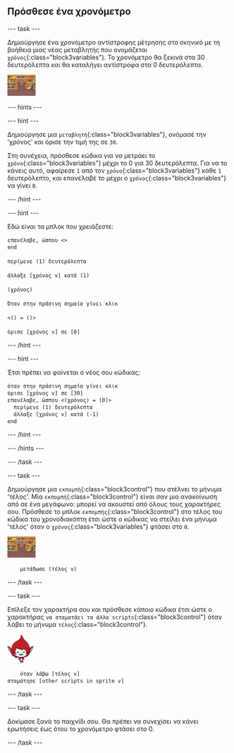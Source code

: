 ## Πρόσθεσε ένα χρονόμετρο

\--- task \---

Δημιούργησε ένα χρονόμετρο αντίστροφης μέτρησης στο σκηνικό με τη βοήθεια μιας νέας μεταβλητής που ονομάζεται `χρόνος`{:class="block3variables"}. Το χρονόμετρο θα ξεκινά στα 30 δευτερόλεπτα και θα καταλήγει αντίστροφα στα 0 δευτερόλεπτα.

![Stage sprite](images/stage-sprite.png)

\--- hints \---

\--- hint \---

Δημιούργησε μια `μεταβλητή`{:class="block3variables"}, ονόμασέ την 'χρόνος' και όρισε την τιμή της σε `30`.

Στη συνέχεια, πρόσθεσε κώδικα για να μετράει το `χρόνο`{:class="block3variables"} μέχρι το 0 για 30 δευτερόλεπτα. Για να το κάνεις αυτό, αφαίρεσε `1` από τον `χρόνο`{:class="block3variables"} κάθε `1` δευτερόλεπτο, και επανέλαβέ το μέχρι ο `χρόνος`{:class="block3variables"} να γίνει `0`.

\--- /hint \---

\--- hint \---

Εδώ είναι τα μπλοκ που χρειάζεστε:

```blocks3
επανέλαβε, ώσπου <>
end

περίμενε (1) δευτερόλεπτα

άλλαξε [χρόνος v] κατά (1)

(χρόνος)

Όταν στην πράσινη σημαία γίνει κλικ

<() = ()>

όρισε [χρόνος v] σε [0]
```

\--- /hint \---

\--- hint \---

Έτσι πρέπει να φαίνεται ο νέος σου κώδικας:

```blocks3
όταν στην πράσινη σημαία γίνει κλικ
όρισε [χρόνος v] σε [30]
επανέλαβε, ώσπου <(χρόνος) = (0)> 
  περίμενε (1) δευτερόλεπτα
  άλλαξε [χρόνος v] κατά (-1)
end
```

\--- /hint \---

\--- /hints \---

\--- /task \---

\--- task \---

Δημιούργησε μια `εκπομπή`{:class="block3control"} που στέλνει το μήνυμα 'τέλος'. Μία `εκπομπή`{:class="block3control"} είναι σαν μια ανακοίνωση από σε ένα μεγάφωνο: μπορεί να ακουστεί από όλους τους χαρακτήρες σου. Πρόσθεσε το μπλοκ `εκπομπής`{:class="block3control"} στο τέλος του κώδικα του χρονοδιακόπτη έτσι ώστε ο κώδικας να στείλει ένα μήνυμα 'τέλος' όταν ο `χρόνος`{:class="block3variables"} φτάσει στο `0`.

![Stage sprite](images/stage-sprite.png)

```blocks3
    μετάδωσε (τέλος v)
```

\--- /task \---

\--- task \---

Επίλεξε τον χαρακτήρα σου και πρόσθεσε κάποιο κώδικα έτσι ώστε ο χαρακτήρας `να σταματάει τα άλλα scripts`{:class="block3control"} όταν λάβει το μήνυμα `τέλος`{:class="block3control"}.

![Χαρακτήρας Giga](images/giga-sprite.png)

```blocks3
    όταν λάβω [τέλος v]
σταμάτησε [other scripts in sprite v]
```

\--- /task \---

\--- task \---

Δοκίμασε ξανά το παιχνίδι σου. Θα πρέπει να συνεχίσει να κάνει ερωτήσεις έως ότου το χρονόμετρο φτάσει στο 0.

\--- /task \---